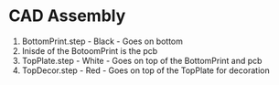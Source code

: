 # CAD Assembly

1. BottomPrint.step - Black - Goes on bottom
2. Inisde of the BotoomPrint is the pcb
3. TopPlate.step - White - Goes on top of the BottomPrint and pcb
4. TopDecor.step - Red - Goes on top of the TopPlate for decoration

